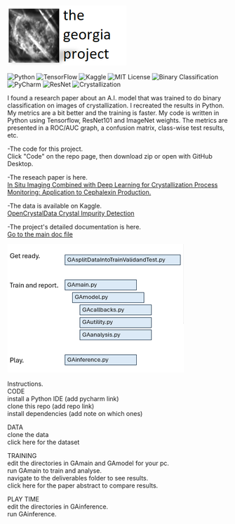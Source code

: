 
![Hero](images/HeroWithTitleSmall.png)

![Python](https://img.shields.io/badge/Python-3.8-purple)
![TensorFlow](https://img.shields.io/badge/TensorFlow-2.10.1-blue)
![Kaggle](https://img.shields.io/badge/Kaggle-Data-teal?logo=kaggle&logoColor=white)
![MIT License](https://img.shields.io/badge/License-MIT-green)
![Binary Classification](https://img.shields.io/badge/task-Binary_Classification-yellowgreen)
![PyCharm](https://img.shields.io/badge/PyCharm-2023.2.4-orange)
![ResNet](https://img.shields.io/badge/model-ResNet-yellow)
![Crystallization](https://img.shields.io/badge/domain-Crystallization-white)

I found a research paper about an A.I. model that was trained to do binary classification on images of crystallization. 
I recreated the results in Python.  My metrics are a bit better and the training is faster.  My code is written in Python using Tensorflow, ResNet101 and ImageNet weights.  The metrics are presented in a ROC/AUC graph, a confusion matrix, class-wise test results, etc.  

-The code for this project.  
Click "Code" on the repo page, then download zip or open with GitHub Desktop.  

-The reseach paper is here.  
[In Situ Imaging Combined with Deep Learning for Crystallization Process Monitoring: Application to Cephalexin Production.](https://www.sciencedirect.com/science/article/abs/pii/S1083616021010896)  

-The data is available on Kaggle.  
[OpenCrystalData Crystal Impurity Detection](https://www.kaggle.com/datasets/opencrystaldata/cephalexin-reactive-crystallization?resource=download)  

-The project's detailed documentation is here.  
[Go to the main doc file](docs/maindoc.md)  

<img src="images/codeoverview.png" alt="code overview" width="402" height="293">  

Instructions.  
   CODE  
   install a Python IDE (add pycharm link)  
   clone this repo (add repo link)  
   install dependencies (add note on which ones)  

   DATA  
   clone the data  
   click here for the dataset  
   
   TRAINING  
   edit the directories in GAmain and GAmodel for your pc.  
   run GAmain to train and analyse.  
   navigate to the deliverables folder to see results.  
   click here for the paper abstract to compare results.   

   PLAY TIME  
   edit the directories in GAinference.  
   run GAinference.  

